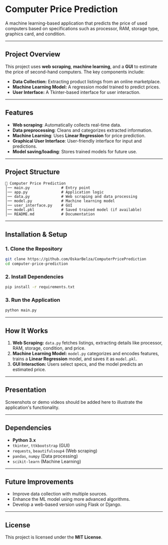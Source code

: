 # **Computer Price Prediction**  

A machine learning-based application that predicts the price of used computers based on specifications such as processor, RAM, storage type, graphics card, and condition.  

---

## **Project Overview**  
This project uses **web scraping**, **machine learning**, and a **GUI** to estimate the price of second-hand computers. The key components include:  
- **Data Collection:** Extracting product listings from an online marketplace.  
- **Machine Learning Model:** A regression model trained to predict prices.  
- **User Interface:** A Tkinter-based interface for user interaction.  

---

## **Features**  
- **Web scraping**: Automatically collects real-time data.  
- **Data preprocessing**: Cleans and categorizes extracted information.  
- **Machine Learning**: Uses **Linear Regression** for price prediction.  
- **Graphical User Interface**: User-friendly interface for input and predictions.  
- **Model saving/loading**: Stores trained models for future use.  

---

## **Project Structure**  
```
📂 Computer Price Prediction
│── main.py              # Entry point
│── app.py               # Application logic
│── data.py              # Web scraping and data processing
│── model.py             # Machine learning model
│── user_interface.py    # GUI
│── model.pkl            # Saved trained model (if available)
│── README.md            # Documentation
```

---

## **Installation & Setup**  
### **1. Clone the Repository**  
```sh
git clone https://github.com/OskarBelza/ComputerPricePrediction
cd computer-price-prediction
```

### **2. Install Dependencies**  
```sh
pip install -r requirements.txt
```

### **3. Run the Application**  
```sh
python main.py
```

---

## **How It Works**  
1. **Web Scraping:** `data.py` fetches listings, extracting details like processor, RAM, storage, condition, and price.  
2. **Machine Learning Model:** `model.py` categorizes and encodes features, trains a **Linear Regression** model, and saves it as `model.pkl`.  
3. **GUI Interaction:** Users select specs, and the model predicts an estimated price.  

---

## **Presentation**  
Screenshots or demo videos should be added here to illustrate the application's functionality.  

---

## **Dependencies**  
- **Python 3.x**  
- `tkinter`, `ttkbootstrap` (GUI)  
- `requests`, `beautifulsoup4` (Web scraping)  
- `pandas`, `numpy` (Data processing)  
- `scikit-learn` (Machine Learning)  

---

## **Future Improvements**  
- Improve data collection with multiple sources.  
- Enhance the ML model using more advanced algorithms.  
- Develop a web-based version using Flask or Django.  

---

## **License**  
This project is licensed under the **MIT License**.  
